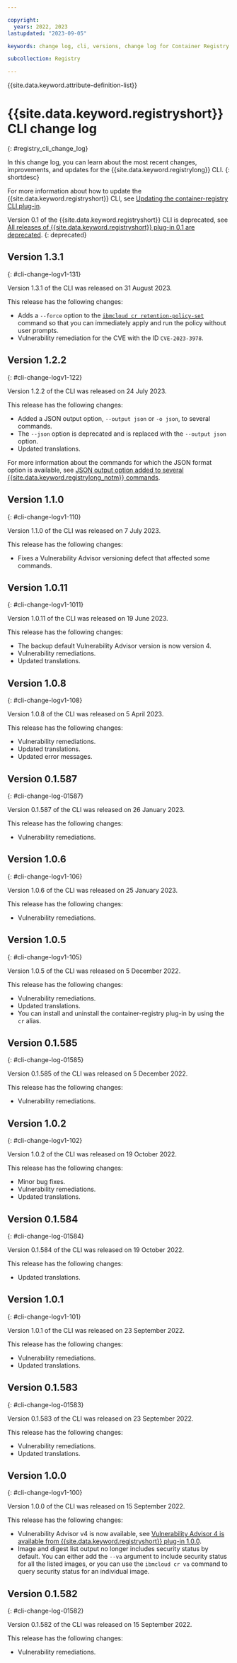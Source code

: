 ```yaml
---

copyright:
  years: 2022, 2023
lastupdated: "2023-09-05"

keywords: change log, cli, versions, change log for Container Registry CLI, updates to Container Registry CLI

subcollection: Registry

---
```


{{site.data.keyword.attribute-definition-list}}

# {{site.data.keyword.registryshort}} CLI change log
{: #registry_cli_change_log}

In this change log, you can learn about the most recent changes, improvements, and updates for the {{site.data.keyword.registrylong}} CLI.
{: shortdesc}

For more information about how to update the {{site.data.keyword.registryshort}} CLI, see [Updating the container-registry CLI plug-in](/docs/Registry?topic=Registry-registry_setup_cli_namespace#registry_cli_update).

Version 0.1 of the {{site.data.keyword.registryshort}} CLI is deprecated, see [All releases of {{site.data.keyword.registryshort}} plug-in 0.1 are deprecated](/docs/Registry?topic=Registry-registry_release_notes#15sep2022_v0).
{: deprecated}

## Version 1.3.1
{: #cli-change-logv1-131}

Version 1.3.1 of the CLI was released on 31 August 2023.

This release has the following changes:

- Adds a `--force` option to the [`ibmcloud cr retention-policy-set`](/docs/Registry?topic=Registry-containerregcli&locale=en#bx_cr_retention_policy_set) command so that you can immediately apply and run the policy without user prompts.
- Vulnerability remediation for the CVE with the ID `CVE-2023-3978`.

## Version 1.2.2
{: #cli-change-logv1-122}

Version 1.2.2 of the CLI was released on 24 July 2023.

This release has the following changes:

- Added a JSON output option, `--output json` or `-o json`, to several commands.
- The `--json` option is deprecated and is replaced with the `--output json` option.
- Updated translations.

For more information about the commands for which the JSON format option is available, see [JSON output option added to several {{site.data.keyword.registrylong_notm}} commands](/docs/Registry?topic=Registry-registry_release_notes#registry-24jul2023).

## Version 1.1.0
{: #cli-change-logv1-110}

Version 1.1.0 of the CLI was released on 7 July 2023.

This release has the following changes:

- Fixes a Vulnerability Advisor versioning defect that affected some commands.

## Version 1.0.11
{: #cli-change-logv1-1011}

Version 1.0.11 of the CLI was released on 19 June 2023.

This release has the following changes:

- The backup default Vulnerability Advisor version is now version 4.
- Vulnerability remediations.
- Updated translations.

## Version 1.0.8
{: #cli-change-logv1-108}

Version 1.0.8 of the CLI was released on 5 April 2023.

This release has the following changes:

- Vulnerability remediations.
- Updated translations.
- Updated error messages.

## Version 0.1.587
{: #cli-change-log-01587}

Version 0.1.587 of the CLI was released on 26 January 2023.

This release has the following changes:

- Vulnerability remediations.

## Version 1.0.6
{: #cli-change-logv1-106}

Version 1.0.6 of the CLI was released on 25 January 2023.

This release has the following changes:

- Vulnerability remediations.

## Version 1.0.5
{: #cli-change-logv1-105}

Version 1.0.5 of the CLI was released on 5 December 2022.

This release has the following changes:

- Vulnerability remediations.
- Updated translations.
- You can install and uninstall the container-registry plug-in by using the `cr` alias.

## Version 0.1.585
{: #cli-change-log-01585}

Version 0.1.585 of the CLI was released on 5 December 2022.

This release has the following changes:

- Vulnerability remediations.

## Version 1.0.2
{: #cli-change-logv1-102}

Version 1.0.2 of the CLI was released on 19 October 2022.

This release has the following changes:

- Minor bug fixes.
- Vulnerability remediations.
- Updated translations.

## Version 0.1.584
{: #cli-change-log-01584}

Version 0.1.584 of the CLI was released on 19 October 2022.

This release has the following changes:

- Updated translations.

## Version 1.0.1
{: #cli-change-logv1-101}

Version 1.0.1 of the CLI was released on 23 September 2022.

This release has the following changes:

- Vulnerability remediations.
- Updated translations.

## Version 0.1.583
{: #cli-change-log-01583}

Version 0.1.583 of the CLI was released on 23 September 2022.

This release has the following changes:

- Vulnerability remediations.
- Updated translations.

## Version 1.0.0
{: #cli-change-logv1-100}

Version 1.0.0 of the CLI was released on 15 September 2022.

This release has the following changes:

- Vulnerability Advisor v4 is now available, see [Vulnerability Advisor 4 is available from {{site.data.keyword.registryshort}} plug-in 1.0.0](/docs/Registry?topic=Registry-registry_release_notes#15sep2022_va_version_4).
- Image and digest list output no longer includes security status by default. You can either add the `--va` argument to include security status for all the listed images, or you can use the `ibmcloud cr va` command to query security status for an individual image.

## Version 0.1.582
{: #cli-change-log-01582}

Version 0.1.582 of the CLI was released on 15 September 2022.

This release has the following changes:

- Vulnerability remediations.
